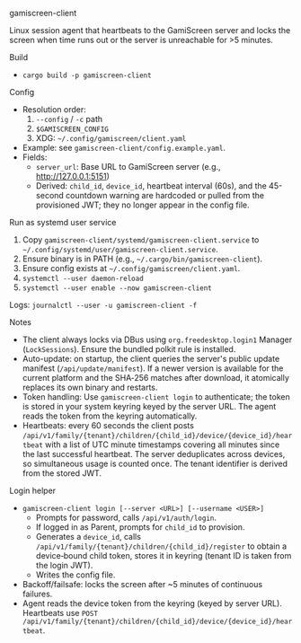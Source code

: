 gamiscreen-client

Linux session agent that heartbeats to the GamiScreen server and locks the screen when time runs out or the server is unreachable for >5 minutes.

Build

- `cargo build -p gamiscreen-client`

Config

- Resolution order:
  1) `--config` / `-c` path
  2) `$GAMISCREEN_CONFIG`
  3) XDG: `~/.config/gamiscreen/client.yaml`
- Example: see `gamiscreen-client/config.example.yaml`.
- Fields:
  - `server_url`: Base URL to GamiScreen server (e.g., http://127.0.0.1:5151)
  - Derived: `child_id`, `device_id`, heartbeat interval (60s), and the 45-second countdown warning are hardcoded or pulled from the provisioned JWT; they no longer appear in the config file.

Run as systemd user service

1) Copy `gamiscreen-client/systemd/gamiscreen-client.service` to `~/.config/systemd/user/gamiscreen-client.service`.
2) Ensure binary is in PATH (e.g., `~/.cargo/bin/gamiscreen-client`).
3) Ensure config exists at `~/.config/gamiscreen/client.yaml`.
4) `systemctl --user daemon-reload`
5) `systemctl --user enable --now gamiscreen-client`

Logs: `journalctl --user -u gamiscreen-client -f`

Notes

- The client always locks via DBus using `org.freedesktop.login1` Manager (`LockSessions`). Ensure the bundled polkit rule is installed.
- Auto-update: on startup, the client queries the server's public update manifest (`/api/update/manifest`). If a newer version is available for the current platform and the SHA‑256 matches after download, it atomically replaces its own binary and restarts.
- Token handling: Use `gamiscreen-client login` to authenticate; the token is stored in your system keyring keyed by the server URL. The agent reads the token from the keyring automatically.
- Heartbeats: every 60 seconds the client posts `/api/v1/family/{tenant}/children/{child_id}/device/{device_id}/heartbeat` with a list of UTC minute timestamps covering all minutes since the last successful heartbeat. The server deduplicates across devices, so simultaneous usage is counted once. The tenant identifier is derived from the stored JWT.

Login helper

- `gamiscreen-client login [--server <URL>] [--username <USER>]`
  - Prompts for password, calls `/api/v1/auth/login`.
  - If logged in as Parent, prompts for `child_id` to provision.
  - Generates a `device_id`, calls `/api/v1/family/{tenant}/children/{child_id}/register` to obtain a device‑bound child token, stores it in keyring (tenant ID is taken from the login JWT).
  - Writes the config file.
- Backoff/failsafe: locks the screen after ~5 minutes of continuous failures.
- Agent reads the device token from the keyring (keyed by server URL). Heartbeats use `POST /api/v1/family/{tenant}/children/{child_id}/device/{device_id}/heartbeat`.
